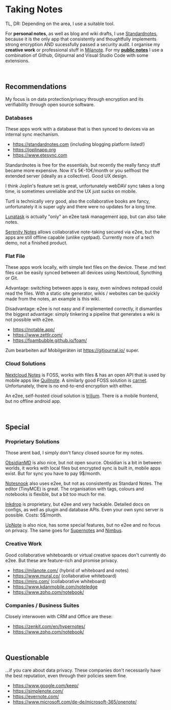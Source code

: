 # Taking Notes

TL, DR: Depending on the area, I use a suitable tool. 

For **personal notes**, as well as blog and wiki drafts, I use [Standardnotes](https://standardnotes.com/), because it is the only app that consistently and thoughtfully implements strong encryption AND sucessfully passed a security audit. I organise my **creative work** or professional stuff in [Milanote](https://milanote.com/). For my **[public notes](https://note.decided.to/)** I use a combination of Github, Gitjournal and Visual Studio Code with some extensions.


<br/>

## Recommendations
My focus is on data protection/privacy through encryption and its verifiability through open source software.

### Databases
These apps work with a database that is then synced to devices via an internal sync mechanism.

- https://standardnotes.com (including blogging platform listed!)
- https://joplinapp.org
- https://www.etesync.com

Standardnotes is free for the essentials, but recently the really fancy stuff became more expensive. Now it's 5€-10€/month or you selfhost the extended server (ideally as a collective). Good UX design.

I think Joplin's feature set is great, unfortunately webDAV sync takes a long time, is sometimes unreliable and the UX just sucks on mobile.

Turtl is technically very good, also the collaborative books are fancy, unfortunately it is super ugly and there were no updates for a long time.

[Lunatask](https://lunatask.app/) is actually "only" an e2ee task management app, but can also take notes.

[Serenity Notes](https://www.serenity.re/en/notes) allows collaborative note-taking secured via e2ee, but the apps are still offline capable (unlike cyptpad). Currently more of a tech demo, not a finished product.

### Flat File 
These apps work locally, with simple text files on the device. These .md text files can be easily synced between all devices using Nextcloud, Syncthing or Git.

Advantage: switching between apps is easy, even windows notepad could read the files. With a static site generator, wikis / websites can be quickly made from the notes, an example is this wiki.

Disadvantage: e2ee is not easy and if implemented correctly, it dismantles the biggest advantage: simply tinkering a pipeline that generates a wiki is not possible with e2ee.

- https://notable.app/
- https://www.zettlr.com/
- https://foambubble.github.io/foam/

Zum bearbeiten auf Mobilgeräten ist https://gitjournal.io/ super.

### Cloud Solutions
[Nextcloud Notes](https://apps.nextcloud.com/apps/notes) is FOSS, works with files & has an open API that is used by mobile apps like [Quillnote](https://qosp.org). A similarly good FOSS solution is [carnet](https://www.getcarnet.app/). Unfortunately, there is no end-to-end encryption with either.

An e2ee, self-hosted cloud solution is [trilium](https://github.com/zadam/trilium). There is a mobile frontend, but no offline android app.

<br/>

## Special
### Proprietary Solutions
Those arent bad, I simply don't fancy closed source for my notes.

[ObsidianMD](https://obsidian.md/) is also nice, but not open source. Obsidian is a bit in between worlds, it works with local files but encrypted sync is built in, mobile apps exist. But for sync you have to pay 9$/month.

[Notesnook](https://notesnook.com/) also uses e2ee, but not as consistently as Standard Notes. The editor (TinyMCE) is great. The organisation with tags, colours and notebooks is flexible, but a bit too much for me.

[Inkdrop](https://www.inkdrop.app/) is proprietary, but e2ee and very hackable. Detailed docs on configs, as well as plugin and database APIs. Even your own sync server is possible. Costs: 5$/month.

[UpNote](https://getupnote.com/) is also nice, has some special features, but no e2ee and no focus on privacy. The same goes for [Supernotes](https://supernotes.app/) and [Nimbus](https://nimbusweb.me).

### Creative Work

Good collaborative whiteboards or virtual creative spaces don't currently do e2ee. But these are feature-rich and promise privacy.

- https://milanote.com/ (hybrid of whiteboard and notes)
- https://www.mural.co/ (collaborative whiteboard)
- https://miro.com/ (collaborative whiteboard)
- https://www.kdanmobile.com/noteledge
- https://www.zoho.com/notebook/

### Companies / Business Suites
Closely interwoven with CRM and Office are these:

- https://zenkit.com/en/hypernotes/
- https://www.zoho.com/notebook/

<br/>

## Questionable
...if you care about data privacy. These companies don't necessarily have the best reputation, even through their policies seem fine.

- https://www.google.com/keep/
- https://simplenote.com/
- https://evernote.com/
- https://www.microsoft.com/de-de/microsoft-365/onenote/
